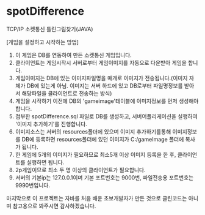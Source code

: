 # spotDifference
TCP/IP 소켓통신 틀린그림찾기(JAVA)

[게임을 설정하고 시작하는 방법]

1. 이 게임은 DB를 연동하여 만든 소켓통신 게임입니다.
2. 클라이언트는 게임시작시 서버로부터 게임이미지를 자동으로 다운받아 게임을 합니다.
3. 게임이미지는 DB에 있는 이미지파일명을 매개로 이미지가 전송됩니다.(이미지 자체가 DB에 있는게 아님. 이미지는 서버 하드에 있고 DB로부터 파일명정보를 받아서 해당파일을 클라이언트로 전송하는 방식)
4. 게임을 시작하기 이전에 DB의 'gameimage'테이블에 이미지정보를 먼저 생성해야합니다.
5. 첨부한 spotDifference.sql 파일로 DB를 생성하고, 서버어플리케이션을 실행하여 '이미지 추가하기'를 진행합니다.
6. 이미지소스는 서버의 resources폴더에 있으며 이미지 추가하기를통해 이미지정보를 DB에 등록하면 resources폴더에 있던 이미지가 C:/gameImage 폴더에 복사가 됩니다.
7. 한 게임에 5개의 이미지가 필요하므로 최소5개 이상 이미지 등록을 한 후, 클라이언트를 실행하면 됩니다.
8. 2p게임이므로 최소 두 명 이상의 클라이언트가 필요합니다.
9. 서버의 기본ip는 127.0.0.1이며 기본 포트번호는 9000번, 파일전송용 포트번호는 9990번입니다.
 
마지막으로 이 프로젝트는 자바를 처음 배운 초보개발자가 만든 것으로 클린코드는 아니며 참고용으로 봐주시면 감사하겠습니다.

